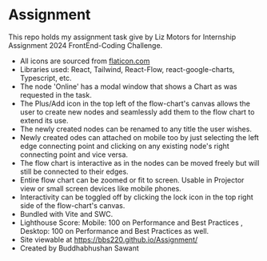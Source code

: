 # Assignment
This repo holds my assignment task give by Liz Motors for Internship Assignment 2024 FrontEnd-Coding Challenge.
- All icons are sourced from [flaticon.com](https://www.flaticon.com/)
- Libraries used: React, Tailwind, React-Flow, react-google-charts, Typescript, etc.
- The node 'Online' has a modal window that shows a Chart as was requested in the task.
- The Plus/Add icon in the top left of the flow-chart's canvas allows the user to create new nodes and seamlessly add them to the flow chart to extend its use.
- The newly created nodes can be renamed to any title the user wishes.
- Newly created odes can attached on mobile too by just selecting the left edge connecting point and clicking on any existing node's right connecting point and vice versa.
- The flow chart is interactive as in the nodes can be moved freely but will still be connected to their edges.
- Entire flow chart can be zoomed or fit to screen. Usable in Projector view or small screen devices like mobile phones.
- Interactivity can be toggled off by clicking the lock icon in the top right side of the flow-chart's canvas.
- Bundled with Vite and SWC.
- Lighthouse Score: Mobile: 100 on Performance and Best Practices , Desktop: 100 on Performance and Best Practices as well.
- Site viewable at https://bbs220.github.io/Assignment/
- Created by Buddhabhushan Sawant
